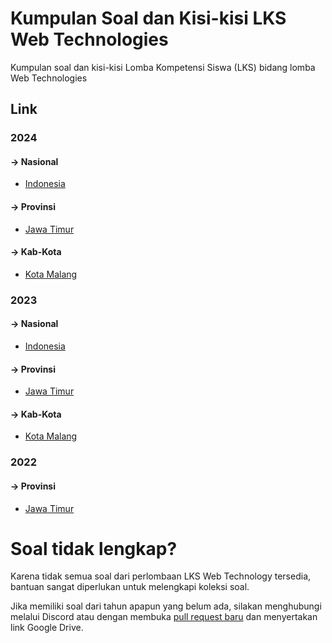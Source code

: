 # Kumpulan Soal dan Kisi-kisi LKS Web Technologies
Kumpulan soal dan kisi-kisi Lomba Kompetensi Siswa (LKS) bidang lomba Web Technologies

## Link

### 2024

#### **-> Nasional**
- [Indonesia](/2024/Nasional)

#### **-> Provinsi**
- [Jawa Timur](/2024/Provinsi/Jawa%20Timur)

#### **-> Kab-Kota**
- [Kota Malang](/2024/Kab-Kota/Kota%20Malang)

### 2023

#### **-> Nasional**
- [Indonesia](/2023/Nasional)

#### **-> Provinsi**
- [Jawa Timur](/2023/Provinsi/Jawa%20Timur)

#### **-> Kab-Kota**
- [Kota Malang](/2023/Kab-Kota/Kota%20Malang)

### 2022

#### **-> Provinsi**
- [Jawa Timur](/2022/Provinsi/Jawa%20Timur)

# Soal tidak lengkap?
Karena tidak semua soal dari perlombaan LKS Web Technology tersedia, bantuan sangat diperlukan untuk melengkapi koleksi soal.

Jika memiliki soal dari tahun apapun yang belum ada, silakan menghubungi melalui Discord atau dengan membuka [pull request baru](https://github.com/RasyaJusticio/LKS/compare) dan menyertakan link Google Drive.
